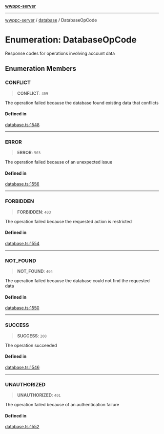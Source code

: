 [**wwppc-server**](../../README.md)

***

[wwppc-server](../../modules.md) / [database](../README.md) / DatabaseOpCode

# Enumeration: DatabaseOpCode

Response codes for operations involving account data

## Enumeration Members

### CONFLICT

> **CONFLICT**: `409`

The operation failed because the database found existing data that conflicts

#### Defined in

[database.ts:1548](https://github.com/WWPPC/WWPPC-server/blob/893fab4901e205d136b5570c7c0b518b74b2e9d9/src/database.ts#L1548)

***

### ERROR

> **ERROR**: `503`

The operation failed because of an unexpected issue

#### Defined in

[database.ts:1556](https://github.com/WWPPC/WWPPC-server/blob/893fab4901e205d136b5570c7c0b518b74b2e9d9/src/database.ts#L1556)

***

### FORBIDDEN

> **FORBIDDEN**: `403`

The operation failed because the requested action is restricted

#### Defined in

[database.ts:1554](https://github.com/WWPPC/WWPPC-server/blob/893fab4901e205d136b5570c7c0b518b74b2e9d9/src/database.ts#L1554)

***

### NOT\_FOUND

> **NOT\_FOUND**: `404`

The operation failed because the database could not find the requested data

#### Defined in

[database.ts:1550](https://github.com/WWPPC/WWPPC-server/blob/893fab4901e205d136b5570c7c0b518b74b2e9d9/src/database.ts#L1550)

***

### SUCCESS

> **SUCCESS**: `200`

The operation succeeded

#### Defined in

[database.ts:1546](https://github.com/WWPPC/WWPPC-server/blob/893fab4901e205d136b5570c7c0b518b74b2e9d9/src/database.ts#L1546)

***

### UNAUTHORIZED

> **UNAUTHORIZED**: `401`

The operation failed because of an authentication failure

#### Defined in

[database.ts:1552](https://github.com/WWPPC/WWPPC-server/blob/893fab4901e205d136b5570c7c0b518b74b2e9d9/src/database.ts#L1552)
